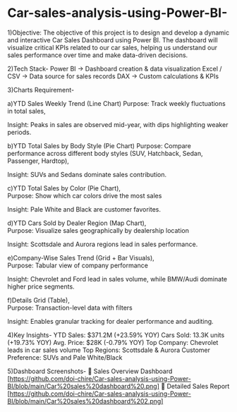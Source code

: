 # Car-sales-analysis-using-Power-BI-
1)Objective: The objective of this project is to design and develop a dynamic and interactive Car Sales Dashboard using Power BI. The dashboard will visualize critical KPIs related to our car sales, helping us understand our sales performance over time and make data-driven decisions.

2)Tech Stack-
Power BI → Dashboard creation & data visualization
Excel / CSV → Data source for sales records
DAX → Custom calculations & KPIs

3)Charts Requirement-

a)YTD Sales Weekly Trend (Line Chart)
Purpose: Track weekly fluctuations in total sales,    

Insight: Peaks in sales are observed mid-year, with dips highlighting weaker periods.

b)YTD Total Sales by Body Style (Pie Chart)
Purpose: Compare performance across different body styles (SUV, Hatchback, Sedan, Passenger, Hardtop),   

Insight: SUVs and Sedans dominate sales contribution.

c)YTD Total Sales by Color (Pie Chart),    
Purpose: Show which car colors drive the most sales

Insight: Pale White and Black are customer favorites.

d)YTD Cars Sold by Dealer Region (Map Chart),     
Purpose: Visualize sales geographically by dealership location

Insight: Scottsdale and Aurora regions lead in sales performance.

e)Company-Wise Sales Trend (Grid + Bar Visuals),    
Purpose: Tabular view of company performance

Insight: Chevrolet and Ford lead in sales volume, while BMW/Audi dominate higher price segments.

f)Details Grid (Table),     
Purpose: Transaction-level data with filters

Insight: Enables granular tracking for dealer performance and auditing.

4)Key Insights-
YTD Sales: $371.2M (+23.59% YOY)
Cars Sold: 13.3K units (+19.73% YOY)
Avg. Price: $28K (-0.79% YOY)
Top Company: Chevrolet leads in car sales volume
Top Regions: Scottsdale & Aurora
Customer Preference: SUVs and Pale White/Black

5)Dashboard Screenshots-
🔹 Sales Overview Dashboard [https://github.com/doi-chire/Car-sales-analysis-using-Power-BI/blob/main/Car%20sales%20dashboard%20.png]
🔹 Detailed Sales Report [https://github.com/doi-chire/Car-sales-analysis-using-Power-BI/blob/main/Car%20sales%20dashboard%202.png]
